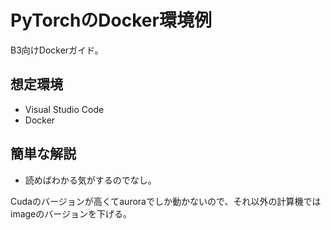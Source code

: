 # PyTorchのDocker環境例

B3向けDockerガイド。

## 想定環境
- Visual Studio Code
- Docker

## 簡単な解説
- 読めばわかる気がするのでなし。

Cudaのバージョンが高くてauroraでしか動かないので、それ以外の計算機ではimageのバージョンを下げる。
